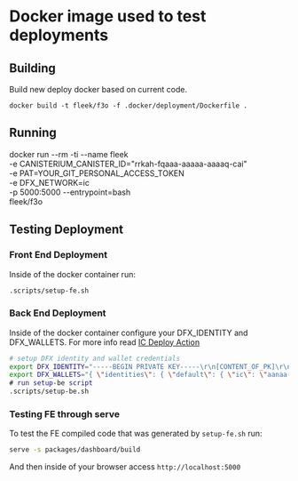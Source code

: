 # Docker image used to test deployments 

## Building                                                                                                                                             

Build new deploy docker based on current code.

```
docker build -t fleek/f3o -f .docker/deployment/Dockerfile . 
```

## Running 
docker run --rm -ti --name fleek \
  -e CANISTERIUM_CANISTER_ID="rrkah-fqaaa-aaaaa-aaaaq-cai" \
  -e PAT=YOUR_GIT_PERSONAL_ACCESS_TOKEN \
  -e DFX_NETWORK=ic \
  -p 5000:5000 --entrypoint=bash \
  fleek/f3o


## Testing Deployment 

### Front End Deployment 
Inside of the docker container run:
```sh
.scripts/setup-fe.sh
```

### Back End Deployment
Inside of the docker container configure your DFX_IDENTITY and DFX_WALLETS.
For more info read [IC Deploy Action](https://github.com/FleekHQ/IC-Deploy-Action)

```sh
# setup DFX identity and wallet credentials
export DFX_IDENTITY="-----BEGIN PRIVATE KEY-----\r\n[CONTENT_OF_PK]\r\n-----END PRIVATE KEY-----\r\n"                              
export DFX_WALLETS="{ \"identities\": { \"default\": { \"ic\": \"aanaa-xaaaa-aaaah-aaaaa-aaa\" } } }" \
# run setup-be script 
.scripts/setup-be.sh
```

### Testing FE through serve
To test the FE compiled code that was generated by `setup-fe.sh` run: 
```sh
serve -s packages/dashboard/build
```

And then inside of your browser access `http://localhost:5000`
